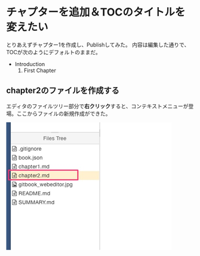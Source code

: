 # チャプターを追加＆TOCのタイトルを変えたい

とりあえずチャプター1を作成し、Publishしてみた。
内容は編集した通りで、TOCが次のようにデフォルトのままだ。

- Introduction
    1. First Chapter



## chapter2のファイルを作成する

エディタのファイルツリー部分で**右クリック**すると、コンテキストメニューが登場。ここからファイルの新規作成ができた。

![](new_chapter.jpg)

